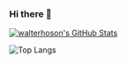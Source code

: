 ### Hi there 👋

<!--
**walterhoson/walterhoson** is a ✨ _special_ ✨ repository because its `README.md` (this file) appears on your GitHub profile.

Here are some ideas to get you started:

- 🔭 I’m currently working on ...
- 🌱 I’m currently learning ...
- 👯 I’m looking to collaborate on ...
- 🤔 I’m looking for help with ...
- 💬 Ask me about ...
- 📫 How to reach me: ...
- 😄 Pronouns: ...
- ⚡ Fun fact: ...
-->



[![walterhoson's GitHub Stats](https://github-readme-stats.vercel.app/api?username=walterhoson&show_icons=true)](https://github.com/walterhoson)


![Top Langs](https://github-readme-stats.vercel.app/api/top-langs/?username=walterhoson&show_icons=true)


